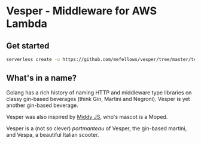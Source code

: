 # Vesper - Middleware for AWS Lambda

## Get started

```sh
serverless create -u https://github.com/mefellows/vesper/tree/master/template
```

## What's in a name?

Golang has a rich history of naming HTTP and middleware type libraries on classy gin-based beverages (think Gin, Martini and Negroni). Vesper is yet another gin-based beverage.

Vesper was also inspired by [Middy JS](https://github.com/middyjs/middy), who's mascot is a Moped.

Vesper is a (not so clever) _portmanteau_ of Vesper, the gin-based martini, and Vespa, a beautiful Italian scooter.
